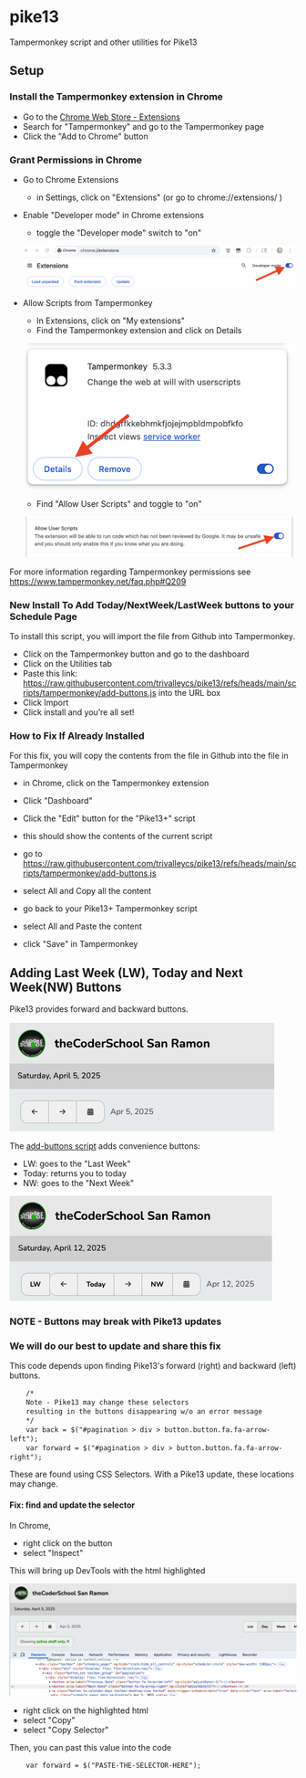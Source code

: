 # pike13
 Tampermonkey script and other utilities for Pike13


## Setup


### Install the Tampermonkey extension in Chrome

- Go to the [Chrome Web Store - Extensions](https://chromewebstore.google.com/category/extensions?utm_source=ext_sidebar&hl=en-US)
- Search for "Tampermonkey" and go to the Tampermonkey page
- Click the "Add to Chrome" button

### Grant Permissions in Chrome

- Go to Chrome Extensions
    - in Settings, click on "Extensions" (or go to chrome://extensions/ )
- Enable "Developer mode" in Chrome extensions
    - toggle the "Developer mode" switch to "on"

    ![Developer mode on](./doc/dev-mode.png)

- Allow Scripts from Tampermonkey
    - In Extensions, click on "My extensions"
    - Find the Tampermonkey extension and click on Details

    ![Tampermonkey Details](./doc/tamper-details.png)

    - Find "Allow User Scripts" and toggle to "on"

    ![Allow User Scripts](./doc/allow-scripts.png)

For more information regarding Tampermonkey permissions see https://www.tampermonkey.net/faq.php#Q209

### New Install To Add Today/NextWeek/LastWeek buttons to your Schedule Page

To install this script, you will import the file from Github into Tampermonkey.

- Click on the  Tampermonkey button and go to the dashboard
- Click on the Utilities tab
- Paste this link: https://raw.githubusercontent.com/trivalleycs/pike13/refs/heads/main/scripts/tampermonkey/add-buttons.js
 into the URL box
- Click Import
- Click install and you’re all set!


### How to Fix If Already Installed

For this fix, you will copy the contents from the file in Github into the file in Tampermonkey

- in Chrome, click on the Tampermonkey extension
- Click "Dashboard"
- Click the "Edit" button for the "Pike13+" script
- this should show the contents of the current script

- go to https://raw.githubusercontent.com/trivalleycs/pike13/refs/heads/main/scripts/tampermonkey/add-buttons.js
- select All and Copy all the content
- go back to your Pike13+ Tampermonkey script
- select All and Paste the content
- click "Save" in Tampermonkey

## Adding Last Week (LW), Today and Next Week(NW) Buttons

Pike13 provides forward and backward buttons.

![pike13 original](./doc/pike13-orig.png)

The [add-buttons script](./scripts/tampermonkey/add-buttons.js) adds convenience buttons:

- LW: goes to the "Last Week"
- Today: returns you to today
- NW: goes to the "Next Week"

![pike13 with buttons](./doc/pike13-with-buttons.png)

### NOTE - Buttons may break with Pike13 updates 
### We will do our best to update and share this fix

This code depends upon finding Pike13's forward (right) and backward (left) buttons.

```
    /*
    Note - Pike13 may change these selectors 
    resulting in the buttons disappearing w/o an error message
    */
    var back = $("#pagination > div > button.button.fa.fa-arrow-left");
    var forward = $("#pagination > div > button.button.fa.fa-arrow-right");

```    


These are found using CSS Selectors.  With a Pike13 update, these locations may change.

#### Fix: find and update the selector

In Chrome, 

- right click on the button
- select "Inspect"

This will bring up DevTools with the html highlighted

![inspect button](./doc/find-selector.png)

- right click on the highlighted html
- select "Copy"
- select "Copy Selector"

Then, you can past this value into the code

```
    var forward = $("PASTE-THE-SELECTOR-HERE");
```
